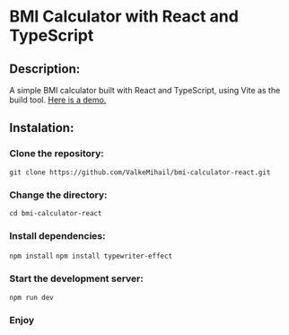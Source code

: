 # BMI Calculator with React and TypeScript

## Description:
A simple BMI calculator built with React and TypeScript, using Vite as the build tool. [Here is a demo.](https://valkemihail.github.io/bmi-calculator-react/)

## Instalation:

### Clone the repository:

`git clone https://github.com/ValkeMihail/bmi-calculator-react.git`

### Change the directory:

`cd bmi-calculator-react`

### Install dependencies: 

`npm install`
`npm install typewriter-effect`

### Start the development server: 

`npm run dev`

### Enjoy
